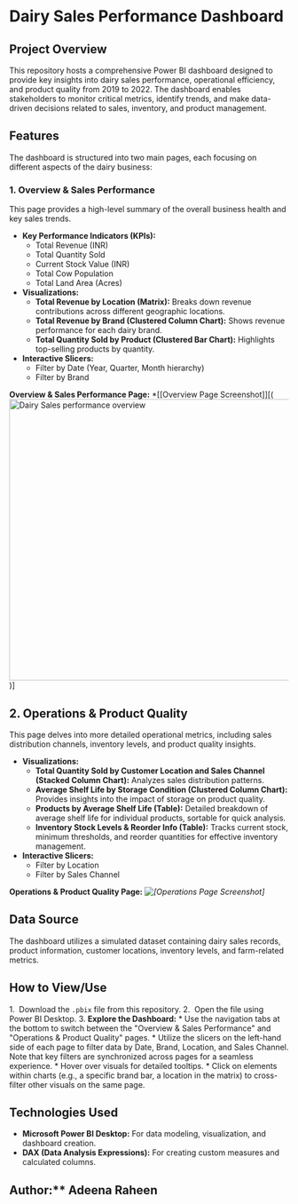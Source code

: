 # Dairy Sales Performance Dashboard

## Project Overview

This repository hosts a comprehensive Power BI dashboard designed to provide key insights into dairy sales performance, operational efficiency, and product quality from 2019 to 2022. The dashboard enables stakeholders to monitor critical metrics, identify trends, and make data-driven decisions related to sales, inventory, and product management.

## Features

The dashboard is structured into two main pages, each focusing on different aspects of the dairy business:

### 1. Overview & Sales Performance

This page provides a high-level summary of the overall business health and key sales trends.

* **Key Performance Indicators (KPIs):**
    * Total Revenue (INR)
    * Total Quantity Sold
    * Current Stock Value (INR)
    * Total Cow Population
    * Total Land Area (Acres)
* **Visualizations:**
    * **Total Revenue by Location (Matrix):** Breaks down revenue contributions across different geographic locations.
    * **Total Revenue by Brand (Clustered Column Chart):** Shows revenue performance for each dairy brand.
    * **Total Quantity Sold by Product (Clustered Bar Chart):** Highlights top-selling products by quantity.
* **Interactive Slicers:**
    * Filter by Date (Year, Quarter, Month hierarchy)
    * Filter by Brand

**Overview & Sales Performance Page:**
*[[Overview Page Screenshot]][(<img width="896" height="507" alt="Dairy Sales performance overview" src="https://github.com/user-attachments/assets/b60d3b30-055b-44de-99d3-f938aa1544f0" />)]

## 2. Operations & Product Quality

This page delves into more detailed operational metrics, including sales distribution channels, inventory levels, and product quality insights.

* **Visualizations:**
    * **Total Quantity Sold by Customer Location and Sales Channel (Stacked Column Chart):** Analyzes sales distribution patterns.
    * **Average Shelf Life by Storage Condition (Clustered Column Chart):** Provides insights into the impact of storage on product quality.
    * **Products by Average Shelf Life (Table):** Detailed breakdown of average shelf life for individual products, sortable for quick analysis.
    * **Inventory Stock Levels & Reorder Info (Table):** Tracks current stock, minimum thresholds, and reorder quantities for effective inventory management.
* **Interactive Slicers:**
    * Filter by Location
    * Filter by Sales Channel

**Operations & Product Quality Page:**
*![[Operations Page Screenshot]](<img width="896" height="507" alt="Operations and product quality overview" src="https://github.com/user-attachments/assets/e3116c1c-2a36-4218-8713-ace6bc7f88e8" />)*

## Data Source

The dashboard utilizes a simulated dataset containing dairy sales records, product information, customer locations, inventory levels, and farm-related metrics.

## How to View/Use
1.  Download the `.pbix` file from this repository.
2.  Open the file using Power BI Desktop.
3.  **Explore the Dashboard:**
    * Use the navigation tabs at the bottom to switch between the "Overview & Sales Performance" and "Operations & Product Quality" pages.
    * Utilize the slicers on the left-hand side of each page to filter data by Date, Brand, Location, and Sales Channel. Note that key filters are synchronized across pages for a seamless experience.
    * Hover over visuals for detailed tooltips.
    * Click on elements within charts (e.g., a specific brand bar, a location in the matrix) to cross-filter other visuals on the same page.

## Technologies Used

* **Microsoft Power BI Desktop:** For data modeling, visualization, and dashboard creation.
* **DAX (Data Analysis Expressions):** For creating custom measures and calculated columns.

## Author:** Adeena Raheen
